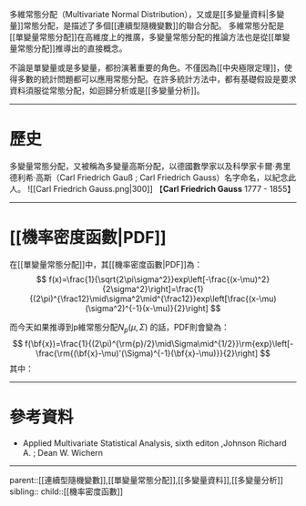 多維常態分配（Multivariate Normal Distribution），又或是[[多變量資料|多變量]]常態分配，是描述了多個[[連續型隨機變數]]的聯合分配。
多維常態分配是[[單變量常態分配]]在高維度上的推廣，多變量常態分配的推論方法也是從[[單變量常態分配]]推導出的直接概念。

不論是單變量或是多變量，都扮演著重要的角色。不僅因為[[中央極限定理]]，使得多數的統計問題都可以應用常態分配。在許多統計方法中，都有基礎假設是要求資料須服從常態分配，如迴歸分析或是[[多變量分析]]。
- - -
# 歷史
多變量常態分配，又被稱為多變量高斯分配，以德國數學家以及科學家卡爾·弗里德利希·高斯（Carl Friedrich Gauß ; Carl Friedrich Gauss）名字命名，以紀念此人。
![[Carl Friedrich Gauss.png|300]]
【**Carl Friedrich Gauss** 1777 - 1855】 
- - -
# [[機率密度函數|PDF]]
在[[單變量常態分配]]中，其[[機率密度函數|PDF]]為：
$$
f(x)=\frac{1}{\sqrt{2\pi\sigma^2}}exp\left[-\frac{(x-\mu)^2}{2\sigma^2}\right]=\frac{1}{(2\pi)^{\frac12}\mid\sigma^2\mid^{\frac12}}exp\left[\frac{(x-\mu)(\sigma^2)^{-1}(x-\mu)}{2}\right]
$$

而今天如果推導到p維常態分配$N_p(\mu,\Sigma)$ 的話，PDF則會變為：
$$
f(\bf{x})=\frac{1}{(2\pi)^{\rm{p}/2}\mid\Sigma\mid^{1/2}}\rm{exp}\left[-\frac{\rm{(\bf{x}-\mu)'(\Sigma)^{-1}(\bf{x}-\mu)}}{2}\right]
$$
其中：

- - -
# 參考資料
- Applied Multivariate Statistical Analysis, sixth editon ,Johnson Richard A. ;  Dean W. Wichern
- - -
parent::[[連續型隨機變數]],[[單變量常態分配]],[[多變量資料]],[[多變量分析]]
sibling::
child::[[機率密度函數]]